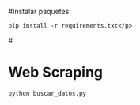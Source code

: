 #Instalar paquetes
```
pip install -r requirements.txt</p>
```

#<h1>Web Scraping</h1>
```
python buscar_datos.py
```
